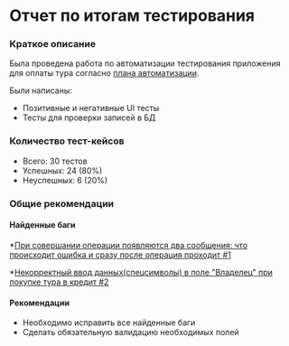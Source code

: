 # Отчет по итогам тестирования
### Краткое описание
Была проведена работа по автоматизации тестирования приложения для оплаты тура согласно [плана автоматизации](Plan.md).  

Были написаны:
* Позитивные и негативные UI тесты
* Тесты для проверки записей в БД

### Количество тест-кейсов
* Всего: 30 тестов
* Успешных: 24 (80%)
* Неуспешных: 6 (20%)
  
### Общие рекомендации
#### Найденные баги
*[При совершании операции появляются два сообщения: что происходит ошибка и сразу после операция проходит #1](https://github.com/Samsony1/DiplomaTest/issues/1)

*[Некорректный ввод данных(спецсимволы) в поле "Владелец" при покупке тура в кредит #2](https://github.com/Samsony1/DiplomaTest/issues/2)



#### Рекомендации
* Необходимо исправить все найденные баги
* Сделать обязательную валидацию необходимых полей





